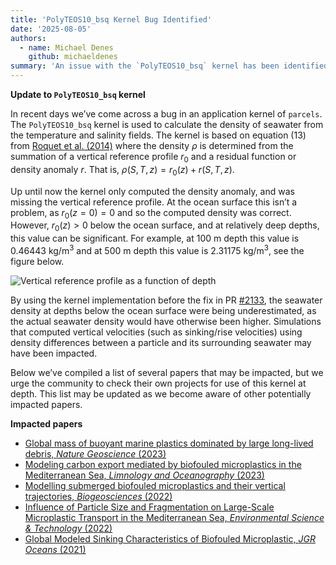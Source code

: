 ```yaml
---
title: 'PolyTEOS10_bsq Kernel Bug Identified'
date: '2025-08-05'
authors:
  - name: Michael Denes
    github: michaeldenes
summary: 'An issue with the `PolyTEOS10_bsq` kernel has been identified, where incorrect values of seawater density were being computed. In this post, we explain the issue and how it may impact your simulations.'
---
```


**Update to `PolyTEOS10_bsq` kernel**

In recent days we’ve come across a bug in an application kernel of `parcels`. The `PolyTEOS10_bsq` kernel is used to calculate the density of seawater from the temperature and salinity fields. The kernel is based on equation (13) from
[Roquet et al. (2014)](https://doi.org/10.1016/j.ocemod.2015.04.002) where the density $\rho$ is determined from the summation of a vertical reference profile $r_0$ and a residual function or density anomaly $r$. That is, $\rho(S,T,z) = r_0(z) + r(S,T,z)$.

Up until now the kernel only computed the density anomaly, and was missing the vertical reference profile. At the ocean surface this isn’t a problem, as $r_0(z=0) = 0$ and so the computed density was correct. However, $r_0(z)>0$ below the ocean surface, and at relatively deep depths, this value can be significant. For example, at 100 m depth this value is 0.46443 kg/m$^3$ and at 500 m depth this value is 2.31175 kg/m$^3$, see the figure below.

![Vertical reference profile as a function of depth](/posts/polyteos10-kernel/depth_vs_r0.png)

By using the kernel implementation before the fix in PR [#2133](https://github.com/OceanParcels/Parcels/pull/2133), the seawater density at depths below the ocean surface were being underestimated, as the actual seawater density would have otherwise been higher. Simulations that computed vertical velocities (such as sinking/rise velocities) using density differences between a particle and its surrounding seawater may have been impacted.

Below we’ve compiled a list of several papers that may be impacted, but we urge the community to check their own projects for use of this kernel at depth. This list may be updated as we become aware of other potentially impacted papers.

**Impacted papers**

- [Global mass of buoyant marine plastics dominated by large long-lived debris, _Nature Geoscience_ (2023)](https://doi.org/10.1038/s41561-023-01216-0)
- [Modeling carbon export mediated by biofouled microplastics in the Mediterranean Sea, _Limnology and Oceanography_ (2023)](https://doi.org/10.1002/lno.12330)
- [Modelling submerged biofouled microplastics and their vertical trajectories, _Biogeosciences_ (2022)](https://doi.org/10.5194/bg-19-2211-2022)
- [Influence of Particle Size and Fragmentation on Large-Scale Microplastic Transport in the Mediterranean Sea, _Environmental Science & Technology_ (2022)](https://doi.org/10.1021/acs.est.2c03363)
- [Global Modeled Sinking Characteristics of Biofouled Microplastic, _JGR Oceans_ (2021)](https://doi.org/10.1029/2020JC017098)
